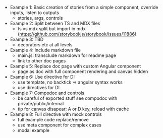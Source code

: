 - Example 1: Basic creation of stories from a simple component, override inputs, listen to outputs
    - stories, args, controls
- Example 2: Split between TS and MDX files
    - ts vs mdx split but import in mdx (https://github.com/storybookjs/storybook/issues/11886)
- Example 3: TBD
    - decorators etc at all levels
- Example 4: Include markdown file
    - main.js: transclude markdown for readme page
    - link to other doc pages
- Example 5: Replace doc page with custom Angular component
    - page as doc with full component rendering and canvas hidden
- Example 6: Use directive for DI
    - use template, no backtick => angular syntax works
    - use directives for DI
- Example 7: Compodoc and controls
    - be careful of exported stuff see compodoc with private/public/internal
    - tip for canvas disapear: A or D key, reload with cache
- Example 8: Full directive with mock controls
    - full example code replace/remove
    - use meta component for complex cases
    - modal example
